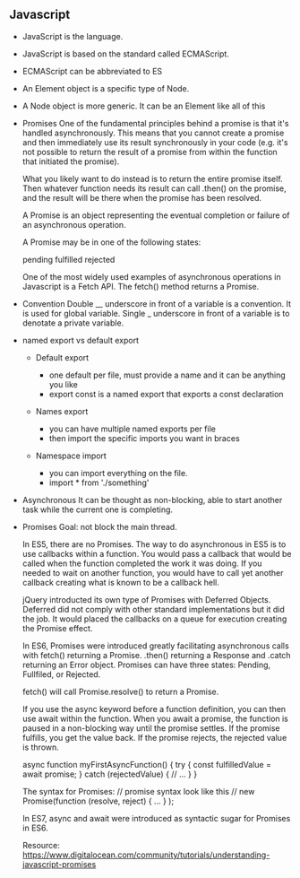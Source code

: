 ## Javascript

- JavaScript is the language.
- JavaScript is based on the standard called ECMAScript.
- ECMAScript can be abbreviated to ES
- An Element object is a specific type of Node.
- A Node object is more generic. It can be an Element like <this>all of this</this>

- Promises
    One of the fundamental principles behind a promise is that it's handled asynchronously. This means that you cannot create a promise and then immediately use its result synchronously in your code (e.g. it's not possible to return the result of a promise from within the function that initiated the promise).

    What you likely want to do instead is to return the entire promise itself. Then whatever function needs its result can call .then() on the promise, and the result will be there when the promise has been resolved.

    A Promise is an object representing the eventual completion or failure of an asynchronous operation.

    A Promise may be in one of the following states:

    pending
    fulfilled
    rejected

    One of the most widely used examples of asynchronous operations in Javascript is a Fetch API. The fetch() method returns a Promise.
- Convention
    Double __ underscore in front of a variable is a convention. It is used for global variable.
    Single _ underscore in front of a variable is to denotate a private variable.

- named export vs default export
  - Default export
    - one default per file, must provide a name and it can be anything you like
    - export const is a named export that exports a const declaration
  
  - Names export
    - you can have multiple named exports per file
    - then import the specific imports you want in braces
  
  - Namespace import
    - you can import everything on the file.
    - import * from './something'

- Asynchronous 
  It can be thought as non-blocking, able to start another task while the current one is
  completing. 

- Promises
    Goal: not block the main thread.

  In ES5, there are no Promises. The way to do asynchronous in ES5 is to use callbacks within
  a function. You would pass a callback that would be called when the function completed
  the work it was doing. If you needed to wait on another function, you would have to call
  yet another callback creating what is known to be a callback hell.

  jQuery introducted its own type of Promises with Deferred Objects. Deferred did not comply
  with other standard implementations but it did the job. It would placed the callbacks
  on a queue for execution creating the Promise effect.

  In ES6, Promises were introduced greatly facilitating asynchronous calls with fetch() returning
  a Promise. .then() returning a Response and .catch returning an Error object.
    Promises can have three states: Pending, Fullfiled, or Rejected.

    fetch() will call Promise.resolve() to return a Promise.

    If you use the async keyword before a function definition, you can then use await within the function. When you await a promise, the function is paused in a non-blocking way until the promise settles. If the promise fulfills, you get the value back. If the promise rejects, the rejected value is thrown.

    async function myFirstAsyncFunction() {
        try {
            const fulfilledValue = await promise;
        }
        catch (rejectedValue) {
            // …
        }
    }

  The syntax for Promises:
    // promise syntax look like this
      // new Promise(function (resolve, reject) { ... } );

  In ES7, async and await were introduced as syntactic sugar for Promises in ES6.

  Resource: https://www.digitalocean.com/community/tutorials/understanding-javascript-promises

